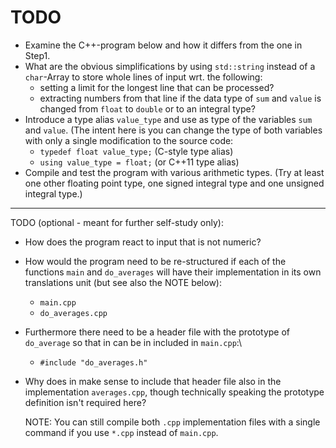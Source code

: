 # TODO

- Examine the C++-program below and how it differs from the one
  in Step1.
- What are the obvious simplifications by using `std::string`
  instead of a `char`-Array to store whole lines of input wrt. the
  following:
  - setting a limit for the longest line that can be processed?
  - extracting numbers from that line if the data type of `sum`
    and `value` is changed from `float` to `double` or to an
    integral type?
- Introduce a type alias `value_type` and use as type of the
  variables `sum` and `value`. (The intent here is you can change
  the type of both variables with only a single modification to
  the source code:
  - `typedef float value_type;` (C-style type alias)
  - `using value_type = float;` (or C++11 type alias)
- Compile and test the program with various arithmetic types. (Try
  at least one other floating point type, one signed integral type
  and one unsigned integral type.)

------------------------------------------------------------------

TODO (optional - meant for further self-study only):

- How does the program react to input that is not numeric?
- How would the program need to be re-structured if each of the
  functions `main` and `do_averages` will have their
  implementation in its own translations unit (but see also the
  NOTE below):
  - `main.cpp`
  - `do_averages.cpp`
- Furthermore there need to be a header file with the prototype of
  `do_average` so that in can be in included in `main.cpp`:\
  - `#include "do_averages.h"`
- Why does in make sense to include that header file also in
  the implementation `averages.cpp`, though technically speaking
  the prototype definition isn't required here?

  NOTE: You can still compile both `.cpp` implementation files
  with a single command if you use `*.cpp` instead of `main.cpp`.
